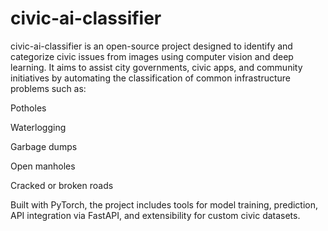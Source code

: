# civic-ai-classifier
civic-ai-classifier is an open-source project designed to identify and categorize civic issues from images using computer vision and deep learning. It aims to assist city governments, civic apps, and community initiatives by automating the classification of common infrastructure problems such as:

Potholes

Waterlogging

Garbage dumps

Open manholes

Cracked or broken roads

Built with PyTorch, the project includes tools for model training, prediction, API integration via FastAPI, and extensibility for custom civic datasets.
